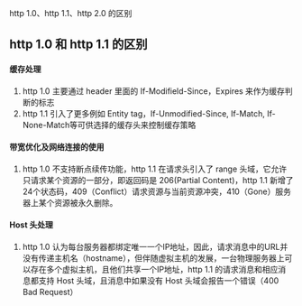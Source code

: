 http 1.0、http 1.1、http 2.0 的区别

## http 1.0 和 http 1.1 的区别

#### 缓存处理

1. http 1.0 主要通过 header 里面的 If-Modifield-Since，Expires 来作为缓存判断的标志
2. http 1.1 引入了更多例如 Entity tag，If-Unmodified-Since, If-Match, If-None-Match等可供选择的缓存头来控制缓存策略

#### 带宽优化及网络连接的使用

1. http 1.0 不支持断点续传功能，http 1.1 在请求头引入了 range 头域，它允许只请求某个资源的一部分，即返回码是 206(Partial Content)，http 1.1 新增了24个状态码，409（Conflict）请求资源与当前资源冲突，410（Gone）服务器上某个资源被永久删除。

#### Host 头处理

1. http 1.0 认为每台服务器都绑定唯一一个IP地址，因此，请求消息中的URL并没有传递主机名（hostname），但伴随虚拟主机的发展，一台物理服务器上可以存在多个虚拟主机，且他们共享一个IP地址，http 1.1 的请求消息和相应消息都支持 Host 头域，且消息中如果没有 Host 头域会报告一个错误（400 Bad Request）